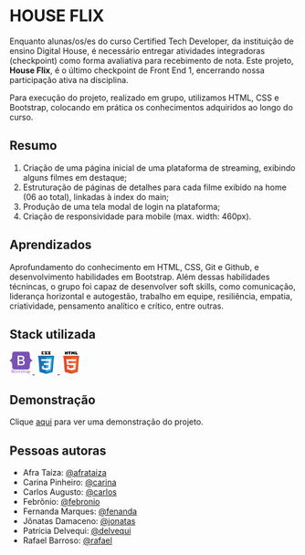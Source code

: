 # HOUSE FLIX

Enquanto alunas/os/es do curso Certified Tech Developer, da instituição de ensino Digital House, é necessário entregar atividades integradoras (checkpoint) como forma avaliativa para recebimento de nota. Este projeto, **House Flix**, é o último checkpoint de Front End 1, encerrando nossa participação ativa na disciplina.

Para execução do projeto, realizado em grupo, utilizamos HTML, CSS e Bootstrap, colocando em prática os conhecimentos adquiridos ao longo do curso.


## Resumo

1. Criação de uma página inicial de uma plataforma de streaming, exibindo alguns filmes em destaque;
2. Estruturação de páginas de detalhes para cada filme exibido na home (06 ao total), linkadas à index do main;
3. Produção de uma tela modal de login na plataforma;
4. Criação de responsividade para mobile (max. width: 460px).


## Aprendizados

Aprofundamento do conhecimento em HTML, CSS, Git e Github, e desenvolvimento habilidades em Bootstrap.
Além dessas habilidades técnincas, o grupo foi capaz de desenvolver soft skills, como comunicação, liderança horizontal e autogestão, trabalho em equipe, resiliência, empatia, criatividade, pensamento analítico e crítico, entre outras.


## Stack utilizada

<p align="left"> <a href="https://getbootstrap.com" target="_blank" rel="noreferrer"> <img src="https://raw.githubusercontent.com/devicons/devicon/master/icons/bootstrap/bootstrap-plain-wordmark.svg" alt="bootstrap" width="40" height="40"/> </a> <a href="https://www.w3schools.com/css/" target="_blank" rel="noreferrer"> <img src="https://raw.githubusercontent.com/devicons/devicon/master/icons/css3/css3-original-wordmark.svg" alt="css3" width="40" height="40"/> </a> <a href="https://www.w3.org/html/" target="_blank" rel="noreferrer"> <img src="https://raw.githubusercontent.com/devicons/devicon/master/icons/html5/html5-original-wordmark.svg" alt="html5" width="40" height="40"/> </a> </p>


## Demonstração

Clique [aqui](https://jonsdamaceno.github.io/Checkpoint2-Frontedn1/index.html) para ver uma demonstração do projeto.


## Pessoas autoras

- Afra Taíza: [@afrataiza](https://www.github.com/afrataiza)
- Carina Pinheiro: [@carina](https://www.github.com/Carinapinheiro)
- Carlos Augusto: [@carlos](https://www.github.com/CarlosAugusto14)
- Febrônio: [@febronio](https://www.github.com/fba-boni)
- Fernanda Marques: [@fenanda](https://www.github.com/Fermqs)
- Jônatas Damaceno: [@jonatas](https://www.github.com/jonsdamaceno)
- Patrícia Delvequi: [@delvequi](https://www.github.com/delvequi)
- Rafael Barroso: [@rafael](https://www.github.com/barroso3b)

